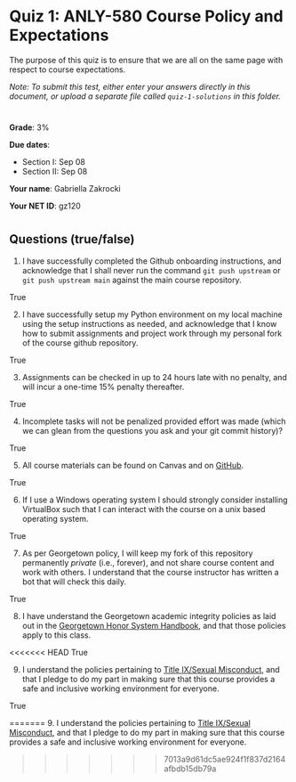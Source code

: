 # Quiz 1: ANLY-580 Course Policy and Expectations

The purpose of this quiz is to ensure that we are all on the same page with respect to course expectations.

*Note: To submit this test, either enter your answers directly in this document, or upload a separate file called `quiz-1-solutions` in this folder.*

#

**Grade**: 3%

**Due dates**:
 
 - Section I: Sep 08
 - Section II: Sep 08

**Your name**: Gabriella Zakrocki

**Your NET ID**:  gz120

#
##  Questions (true/false)

1. I have successfully completed the Github onboarding instructions, and acknowledge that I shall never run the command `git push upstream` or `git push upstream main` against the main course repository. 

True

2. I have successfully setup my Python environment on my local machine using the setup instructions as needed, and acknowledge that I know how to submit assignments and project work through my personal fork of the course github repository.

True

3. Assignments can be checked in up to 24 hours late with no penalty, and will incur a one-time 15% penalty thereafter.

True

4. Incomplete tasks will not be penalized provided effort was made (which we can glean from the questions you ask and your git commit history)?

True


5. All course materials can be found on Canvas and on [GitHub](https://github.com/chrislarson1/ANLY-580-FALL-2021.git).

True

6. If I use a Windows operating system I should strongly consider installing VirtualBox such that I can interact with the course on a unix based operating system.

True


7. As per Georgetown policy, I will keep my fork of this repository permanently *private* (i.e., forever), and not share course content and work with others. I understand that the course instructor has written a bot that will check this daily.

True

8. I have understand the Georgetown academic integrity policies as laid out in the [Georgetown Honor System Handbook](https://honorcouncil.georgetown.edu/system/policies/), and that those policies apply to this class.

<<<<<<< HEAD
True

9. I understand the policies pertaining to [Title IX/Sexual Misconduct](https://sexualassault.georgetown.edu/resourcecenter), and that I pledge to do my part in making sure that this course provides a safe and inclusive working environment for everyone.

True


=======
9. I understand the policies pertaining to [Title IX/Sexual Misconduct](https://sexualassault.georgetown.edu/resourcecenter), and that I pledge to do my part in making sure that this course provides a safe and inclusive working environment for everyone.
>>>>>>> 7013a9d61dc5ae924f1f837d2164afbdb15db79a
